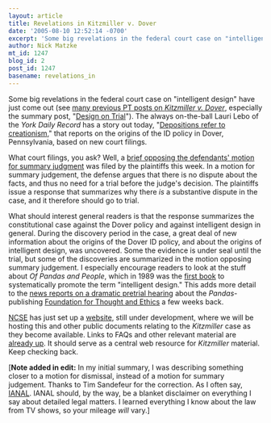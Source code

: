 ```yaml
---
layout: article
title: Revelations in Kitzmiller v. Dover
date: '2005-08-10 12:52:14 -0700'
excerpt: 'Some big revelations in the federal court case on "intelligent design." '
author: Nick Matzke
mt_id: 1247
blog_id: 2
post_id: 1247
basename: revelations_in
---
```

<img src="http://www.arn.org/arnproducts/books/b005.jpg" alt="" style="float:left;" />Some big revelations in the federal court case on "intelligent design" have just come out (see [many previous PT posts on _Kitzmiller v. Dover_](http://www.google.com/search?sourceid=mozclient&amp;ie=utf-8&amp;oe=utf-8&amp;q=site:www.pandasthumb.org+kitzmiller+dover), especially the  summary post, "[Design on Trial](/archives/2005/08/design-on-trial.html)").  The always on-the-ball Lauri Lebo of the _York Daily Record_ has a story out today, "[Depositions refer to creationism](http://ydr.com/news/doverbiology/)," that reports on the origins of the ID policy in Dover, Pennsylvania, based on new court filings.

What court filings, you ask?  Well, a [brief opposing the defendants' motion for summary judgment](http://www.ncseweb.org/kitzmiller/) was filed by the plaintiffs this week.  In a motion for summary judgement, the defense argues that there is no dispute about the facts, and thus no need for a trial before the judge's decision.  The plaintiffs issue a response that summarizes why there _is_ a substantive dispute in the case, and it therefore should go to trial.

What should interest general readers is that the response summarizes the constitutional case against the Dover policy and against intelligent design in general.  During the discovery period in the case, a great deal of new information about the origins of the Dover ID policy, and about the origins of intelligent design, was uncovered.  Some the evidence is under seal until the trial, but some of the discoveries are summarized in the motion opposing summary judgement.  I especially encourage readers to look at the stuff about _Of Pandas and People_, which in 1989 was the [first book](http://www.ncseweb.org/article.asp?category=21) to systematically promote the term "intelligent design."  This adds more detail to the [news reports on a dramatic pretrial hearing](/archives/2005/07/creationist-cre.html) about the _Pandas_-publishing [Foundation for Thought and Ethics](http://www.fteonline.com/) a few weeks back.

[NCSE](http://www.ncseweb.org) has just set up a [website](http://www.ncseweb.org/kitzmiller/), still under development, where we will be hosting this and other public documents relating to the _Kitzmiller_ case as they become available.  Links to FAQs and other relevant material are [already up](http://www.ncseweb.org/kitzmiller/).  It should serve as a central web resource for _Kitzmiller_ material. Keep checking back.

\[**Note added in edit:** In my initial summary, I was describing something closer to a motion for dismissal, instead of a motion for summary judgement.  Thanks to Tim Sandefeur for the correction.  As I often say, [IANAL](http://en.wikipedia.org/wiki/IANAL).  IANAL should, by the way, be a blanket disclaimer on everything I say about detailed legal matters.  I learned everything I know about the law from TV shows, so your mileage _will_ vary.\]
